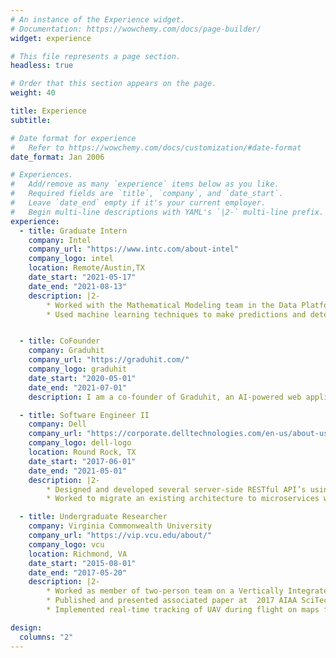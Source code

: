 ```yaml
---
# An instance of the Experience widget.
# Documentation: https://wowchemy.com/docs/page-builder/
widget: experience

# This file represents a page section.
headless: true

# Order that this section appears on the page.
weight: 40

title: Experience
subtitle:

# Date format for experience
#   Refer to https://wowchemy.com/docs/customization/#date-format
date_format: Jan 2006

# Experiences.
#   Add/remove as many `experience` items below as you like.
#   Required fields are `title`, `company`, and `date_start`.
#   Leave `date_end` empty if it's your current employer.
#   Begin multi-line descriptions with YAML's `|2-` multi-line prefix.
experience:
  - title: Graduate Intern
    company: Intel
    company_url: "https://www.intc.com/about-intel"
    company_logo: intel
    location: Remote/Austin,TX
    date_start: "2021-05-17"
    date_end: "2021-08-13"
    description: |2-
        * Worked with the Mathematical Modeling team in the Data Platforms group to improve their data processing and visualization tools that they use to gain insights on vast amounts of data to render smart solutions for Intel Customers.
        * Used machine learning techniques to make predictions and determine optimal configurations for a given simulation model system.


  - title: CoFounder
    company: Graduhit
    company_url: "https://graduhit.com/"
    company_logo: graduhit
    date_start: "2020-05-01"
    date_end: "2021-07-01"
    description: I am a co-founder of Graduhit, an AI-powered web application that leverages a recommender system that helps students discover personalized career matches based on user’s cultural fit, preferences, interpersonal characteristics, and resume.

  - title: Software Engineer II
    company: Dell
    company_url: "https://corporate.delltechnologies.com/en-us/about-us/who-we-are.htm"
    company_logo: dell-logo
    location: Round Rock, TX
    date_start: "2017-06-01"
    date_end: "2021-05-01"
    description: |2-
        * Designed and developed several server-side RESTful API’s using the Spring Framework in Java for Dell's OpenManage Enterprise solutions
        * Worked to migrate an existing architecture to microservices which led to several performance enhancements in a number of areas including memory footprint, CPU load, thread utilization, data loss, and overall system responsiveness.

  - title: Undergraduate Researcher
    company: Virginia Commonwealth University
    company_url: "https://vip.vcu.edu/about/"
    company_logo: vcu
    location: Richmond, VA
    date_start: "2015-08-01"
    date_end: "2017-05-20"
    description: |2-
        * Worked as member of two-person team on a Vertically Integrated Project for Unmanned Aerial Vehicle (UAV) research
        * Published and presented associated paper at  2017 AIAA SciTech Exposition in Dallas, TX
        * Implemented real-time tracking of UAV during flight on maps for both online and offline use in second year of research.

design:
  columns: "2"
---
```

